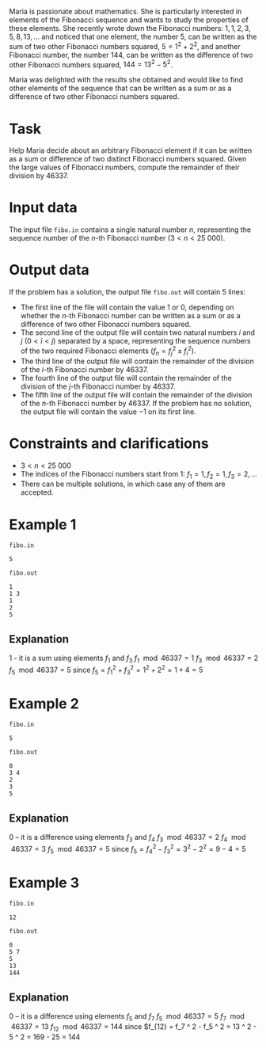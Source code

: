 Maria is passionate about mathematics. She is particularly interested in elements of the Fibonacci sequence and wants to study the properties of these elements. She recently wrote down the Fibonacci numbers: $1, 1, 2, 3, 5, 8, 13, \dots$ and noticed that one element, the number $5$, can be written as the sum of two other Fibonacci numbers squared, $5 = 1 ^ 2 + 2 ^ 2$, and another Fibonacci number, the number $144$, can be written as the difference of two other Fibonacci numbers squared, $144 = 13 ^ 2 - 5 ^ 2$.

Maria was delighted with the results she obtained and would like to find other elements of the sequence that can be written as a sum or as a difference of two other Fibonacci numbers squared.

# Task

Help Maria decide about an arbitrary Fibonacci element if it can be written as a sum or difference of two distinct Fibonacci numbers squared. Given the large values of Fibonacci numbers, compute the remainder of their division by $46337$.

# Input data

The input file `fibo.in` contains a single natural number $n$, representing the sequence number of the $n$-th Fibonacci number $(3 \lt n \lt 25\ 000)$.

# Output data

If the problem has a solution, the output file `fibo.out` will contain $5$ lines:
* The first line of the file will contain the value $1$ or $0$, depending on whether the $n$-th Fibonacci number can be written as a sum or as a difference of two other Fibonacci numbers squared.
* The second line of the output file will contain two natural numbers $i$ and $j \ (0 \lt i \lt j)$ separated by a space, representing the sequence numbers of the two required Fibonacci elements $(f_n = f_j ^ 2 \pm f_i ^ 2)$.
* The third line of the output file will contain the remainder of the division of the $i$-th Fibonacci number by $46337$.
* The fourth line of the output file will contain the remainder of the division of the $j$-th Fibonacci number by $46337$.
* The fifth line of the output file will contain the remainder of the division of the $n$-th Fibonacci number by $46337$.
If the problem has no solution, the output file will contain the value $-1$ on its first line.

# Constraints and clarifications

* $3 \lt n \lt 25\ 000$
* The indices of the Fibonacci numbers start from $1$: $f_1 = 1, f_2 = 1, f_3 = 2, \dots$
* There can be multiple solutions, in which case any of them are accepted.

# Example 1

`fibo.in`
```
5
```

`fibo.out`
```
1
1 3
1
2
5
```

## Explanation

$1$ - it is a sum
using elements $f_1$ and $f_3$
$f_1 \mod 46337 = 1$
$f_3 \mod 46337 = 2$
$f_5 \mod 46337 = 5$
since $f_5 = f_1 ^ 2 + f_3 ^ 2 = 1 ^ 2 + 2 ^ 2 = 1 + 4 = 5$

# Example 2

`fibo.in`
```
5
```

`fibo.out`
```
0
3 4
2
3
5
```

## Explanation

$0$ – it is a difference
using elements $f_3$ and $f_4$
$f_3 \mod 46337 = 2$
$f_4 \mod 46337 = 3$
$f_5 \mod 46337 = 5$
since $f_5 = f_4 ^ 2 - f_3 ^ 2 = 3 ^ 2 - 2 ^ 2 = 9 - 4 = 5$

# Example 3

`fibo.in`
```
12
```

`fibo.out`
```
0
5 7
5
13
144
```

## Explanation

$0$ – it is a difference
using elements $f_5$ and $f_7$
$f_5 \mod 46337 = 5$
$f_7 \mod 46337 = 13$
$f_{12} \mod 46337 = 144$
since $f_{12} = f_7 ^ 2 - f_5 ^ 2 = 13 ^ 2 - 5 ^ 2 = 169 - 25 = 144